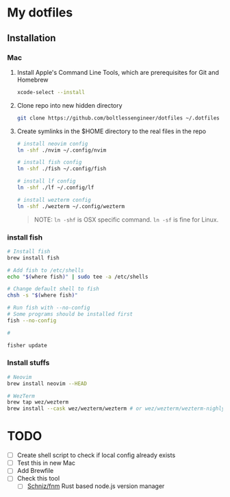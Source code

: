 # My dotfiles

## Installation

### Mac

1. Install Apple's Command Line Tools, which are prerequisites for Git and Homebrew

   ```bash
   xcode-select --install
   ```

2. Clone repo into new hidden directory

   ```bash
   git clone https://github.com/boltlessengineer/dotfiles ~/.dotfiles
   ```

3. Create symlinks in the $HOME directory to the real files in the repo

   ```bash
   # install neovim config
   ln -shf ./nvim ~/.config/nvim

   # install fish config
   ln -shf ./fish ~/.config/fish

   # install lf config
   ln -shf ./lf ~/.config/lf

   # install wezterm config
   ln -shf ./wezterm ~/.config/wezterm
   ```

   > NOTE:
   > `ln -shf` is OSX specific command.
   > `ln -sf` is fine for Linux.

### install fish

```bash
# Install fish
brew install fish

# Add fish to /etc/shells
echo "$(where fish)" | sudo tee -a /etc/shells

# Change default shell to fish
chsh -s "$(where fish)"

# Run fish with --no-config
# Some programs should be installed first
fish --no-config

#

fisher update
```

### Install stuffs
```bash
# Neovim
brew install neovim --HEAD

# WezTerm
brew tap wez/wezterm
brew install --cask wez/wezterm/wezterm # or wez/wezterm/wezterm-nighly
```

# TODO

- [ ] Create shell script to check if local config already exists
- [ ] Test this in new Mac
- [ ] Add Brewfile
- [ ] Check this tool
  - [ ] [Schniz/fnm](https://github.com/Schniz/fnm)
        Rust based node.js version manager
